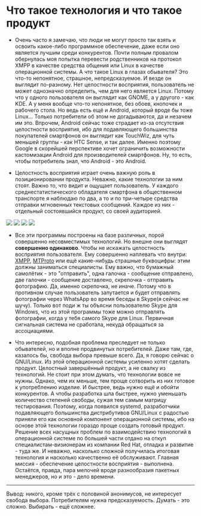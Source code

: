 Что такое технология и что такое продукт
========================================

+ Очень часто я замечаю, что люди не могут просто так взять и освоить какое-либо программное обеспечение, даже если оно является лучшим среди конкурентов. Почти полным провалом обернулась моя попытка перевести родственников на протокол XMPP в качестве средства общения или Linux в качестве операционной системы. А что такое Linux в глазах обывателя? Это что-то непонятное, страшное, непредсказуемое. И везде он выглядит по-разному. Нет целостности восприятия, пользователь не может однозначно определить, чем для него является Linux. Потому что у одного пользователя он выглядит как GNOME, а у другого - как KDE. А у меня вообще что-то непонятное, без обоев, кнопочек и рабочего стола. Но ведь есть ещё и Android, который вроде бы тоже Linux... Только потребители об этом не догадываются, да и незачем им это. Впрочем, Android сейчас тоже страдает из-за отсутствия целостности восприятия, ибо для подавляющего большинства покупателей смартфонов он выглядит как TouchWiz, для чуть меньшей группы - как HTC Sense, и так далее. Именно поэтому Google в скорейшей перспективе хочет ограничить возможности кастомизации Android для производителей смартфонов. Ну, то есть, чтобы потребитель знал, что Android - это Android.

+ Целостность восприятия играет очень важную роль в позиционировании продукта. Неважно, какие технологии за ним стоят. Важно то, что видит и ощущает пользователь. У каждого среднестатистического обладателя смартфона в общественном транспорте я наблюдаю по два, а то и по три-четыре средства отправки мгновенных текстовых сообщений. Каждое из них - отдельный состоявшийся продукт, со своей аудиторией.

![](http://dump.bitcheese.net/images/ehusuly/Screenshot_2013-02-14-12-48-57.png) ![](http://dump.bitcheese.net/images/ucyjaly/viber.png) ![](http://dump.bitcheese.net/images/isycamy/Telegram-screenshot-2.png) ![](http://dump.bitcheese.net/images/uvegady/Screenshot_2015-02-17-00-51-18.png)

+ Все эти программы построены на базе различных, порой совершенно несовместимых технологий. Но внешне они выглядят **совершенно одинаково**. Чтобы не искажать целостность восприятия пользователя. Ему совершенно наплевать что внутри: [XMPP](http://xmpp.org), [MTProto](https://core.telegram.org/mtproto) или ещё какие-нибудь страшные буквоцифры: этим должны заниматься специалисты. Ему важно, что бумажный самолётик - это "отправить", одна галочка - сообщение отправлено, две галочки - сообщение доставлено, скрепочка - отправить фотографию. Да, именно скрепочка, не иначе. Потому что в противном случае пользователь запутается и будет отправлять фотографии через WhatsApp во время беседы в Skype(я сейчас не шучу). Только вот поди ж ты объясни пользователю Skype для Windows, что из этой программы тоже можно отправлять фотографии, когда у тебя самого Skype для Linux. Первичная сигнальная система не сработала, некуда обращаться за ассоциациями.

+ Что интересно, подобная проблема преследует не только обывателей, но и вполне продвинутых потребителей. Даже там, где, казалось бы, свобода выбора превыше всего. Да, я говорю сейчас о GNU/Linux. Из этой операционной системы усиленно хотят сделать продукт. Целостный завершённый продукт, а не свалку из технологий. Не стоит при этом думать, что технологии вовсе не нужны. Однако, чем их меньше, тем проще сотворить из них готовое к употреблению изделие. И быстрее, ведь нужно ещё и обойти конкурентов. А чтобы разработка шла быстрее, нужно уменьшать количество степеней свободы, сужая тем самым матрицу тестирования. Поэтому, когда появился systemd, разработчики подавляющего большинства дистрибутивов GNU/Linux с радостью приняли его как основной компонент операционной системы, ибо на основе этой технологии гораздо проще создать готовый продукт. Решение всех насущных проблем по взаимодействию технологий в операционной системе по большей части отдано на откуп специалистам-визионерам из компании Red Hat, отладка и развитие - туда же. И неважно, насколько сложной получилась итоговая технология и насколько качественно её обслуживают. Главная миссия - обеспечение целостности восприятия - выполнена. Остаётся, правда, пара мелочей вроде разнообразия пакетных менеджеров, но и это - дело времени.

---------------------------

Вывод: никого, кроме трёх с половиной анонимусов, не интересует свобода выбора. Потребителям нужна предсказуемость. Думать - это сложно. Выбирать - ещё сложнее.
